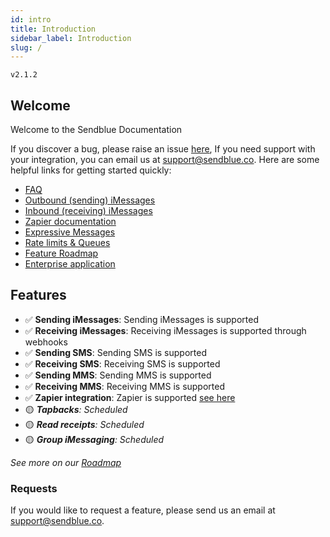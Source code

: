 ```yaml
---
id: intro
title: Introduction
sidebar_label: Introduction
slug: /
---
```


`v2.1.2`

## Welcome

Welcome to the Sendblue Documentation

If you discover a bug, please raise an issue [here](https://github.com/sendblue-api/sendblue-api.github.io/issues 'Sendblue Repository'), If you need support with your integration, you can email us at [support@sendblue.co](mailto:support@sendblue.co). Here are some helpful links for getting started quickly:

- [FAQ](/docs/faq)
- [Outbound (sending) iMessages](/docs/outbound)
- [Inbound (receiving) iMessages](/docs/inbound)
- [Zapier documentation](/docs/zapier)
- [Expressive Messages](/docs/expressive-messages)
- [Rate limits & Queues](/docs/messageLimits)
- [Feature Roadmap](/docs/roadmap)
- [Enterprise application](https://share.hsforms.com/1H186fzc2ScGa3wEz4ead-w8mskt)

## Features

- ✅ **Sending iMessages**: Sending iMessages is supported
- ✅ **Receiving iMessages**: Receiving iMessages is supported through webhooks
- ✅ **Sending SMS**: Sending SMS is supported
- ✅ **Receiving SMS**: Receiving SMS is supported
- ✅ **Sending MMS**: Sending MMS is supported
- ✅ **Receiving MMS**: Receiving MMS is supported
- ✅ **Zapier integration**: Zapier is supported [see here](/docs/zapier)
- 🟡 _**Tapbacks**: Scheduled_
- 🟡 _**Read receipts**: Scheduled_
- 🟡 _**Group iMessaging**: Scheduled_

_See more on our [Roadmap](/docs/roadmap)_

### Requests

If you would like to request a feature, please send us an email at support@sendblue.co.
